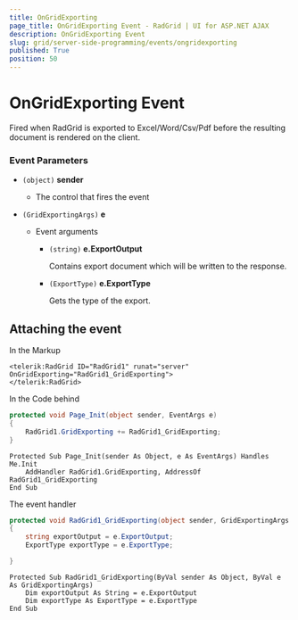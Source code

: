 ```yaml
---
title: OnGridExporting
page_title: OnGridExporting Event - RadGrid | UI for ASP.NET AJAX
description: OnGridExporting Event
slug: grid/server-side-programming/events/ongridexporting
published: True
position: 50
---
```


# OnGridExporting Event

Fired when RadGrid is exported to Excel/Word/Csv/Pdf before the resulting document is rendered on the client.


### Event Parameters

* `(object)` **sender**

    * The control that fires the event

* `(GridExportingArgs)` **e**

    * Event arguments 

        * `(string)` **e.ExportOutput**
            
             Contains export document which will be written to the response.

        * `(ExportType)` **e.ExportType**
            
             Gets the type of the export.
            

## Attaching the event

In the Markup

````ASP.NET
<telerik:RadGrid ID="RadGrid1" runat="server" OnGridExporting="RadGrid1_GridExporting">
</telerik:RadGrid>
````

In the Code behind

````C#
protected void Page_Init(object sender, EventArgs e)
{
    RadGrid1.GridExporting += RadGrid1_GridExporting;
}
````
````VB
Protected Sub Page_Init(sender As Object, e As EventArgs) Handles Me.Init
    AddHandler RadGrid1.GridExporting, AddressOf RadGrid1_GridExporting
End Sub
````

The event handler

````C#
protected void RadGrid1_GridExporting(object sender, GridExportingArgs e)
{
    string exportOutput = e.ExportOutput;
    ExportType exportType = e.ExportType;

}
````
````VB
Protected Sub RadGrid1_GridExporting(ByVal sender As Object, ByVal e As GridExportingArgs)
    Dim exportOutput As String = e.ExportOutput
    Dim exportType As ExportType = e.ExportType
End Sub
````

  
